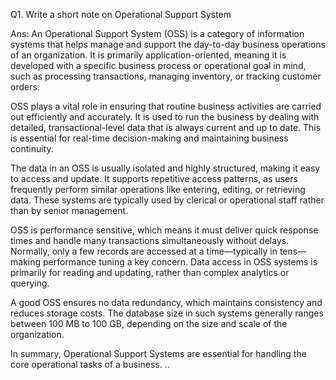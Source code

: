 Q1. Write a short note on Operational Support System

Ans: An Operational Support System (OSS) is a category of information systems that helps manage and support the day-to-day business operations of an organization. It is primarily application-oriented, meaning it is developed with a specific business process or operational goal in mind, such as processing transactions, managing inventory, or tracking customer orders.

OSS plays a vital role in ensuring that routine business activities are carried out efficiently and accurately. It is used to run the business by dealing with detailed, transactional-level data that is always current and up to date. This is essential for real-time decision-making and maintaining business continuity.

The data in an OSS is usually isolated and highly structured, making it easy to access and update. It supports repetitive access patterns, as users frequently perform similar operations like entering, editing, or retrieving data. These systems are typically used by clerical or operational staff rather than by senior management.

OSS is performance sensitive, which means it must deliver quick response times and handle many transactions simultaneously without delays. Normally, only a few records are accessed at a time—typically in tens—making performance tuning a key concern. Data access in OSS systems is primarily for reading and updating, rather than complex analytics or querying.

A good OSS ensures no data redundancy, which maintains consistency and reduces storage costs. The database size in such systems generally ranges between 100 MB to 100 GB, depending on the size and scale of the organization.

In summary, Operational Support Systems are essential for handling the core operational tasks of a business.
..
